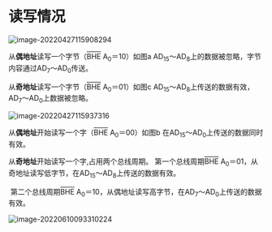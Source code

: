 # 读写情况

![image-20220427115908294](https://cdn.jsdelivr.net/gh/letengzz/Two-C@main/img/PM/Third/202206111115356.png)

从**偶地址**读写一个字节（<SPAN style="TEXT-DECORATION: overline">BHE</SPAN> A<sub>0</sub>＝10）如图a
  AD<sub>15</sub>～AD<sub>8</sub>上的数据被忽略，字节内容通过AD<sub>7</sub>～AD<sub>0</sub>传送。

从**奇地址**读写一个字节（<SPAN style="TEXT-DECORATION: overline">BHE</SPAN>  A<sub>0</sub>＝01）如图c
  AD<sub>15</sub>～AD<sub>8</sub>上传送的数据有效，AD<sub>7</sub>～AD<sub>0</sub>上数据被忽略。

![image-20220427115937316](https://cdn.jsdelivr.net/gh/letengzz/Two-C@main/img/PM/Third/202206111115463.png)

从**偶地址**开始读写一个字（<SPAN style="TEXT-DECORATION: overline">BHE</SPAN>  A<sub>0</sub>＝00）如图b
    在AD<sub>15</sub>～AD<sub>0</sub>上传送的数据同时有效。

从**奇地址**开始读写一个字,占用两个总线周期。
	第一个总线周期<SPAN style="TEXT-DECORATION: overline">BHE</SPAN>  A<sub>0</sub>＝01，从奇地址读写低字节，在AD<sub>15</sub>～AD<sub>8</sub>上传送的数据有效。

​	第二个总线周期<SPAN style="TEXT-DECORATION: overline">BHE</SPAN>  A<sub>0</sub>＝10，从偶地址读写高字节，在AD<sub>7</sub>～AD<sub>0</sub>上传送的数据有效。

![image-20220610093310224](https://cdn.jsdelivr.net/gh/letengzz/Two-C@main/img/PM/Third/202206111115200.png)
